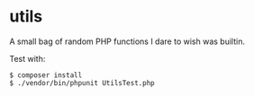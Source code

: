 
# utils

A small bag of random PHP functions I dare to wish was builtin.

Test with:

    $ composer install
    $ ./vendor/bin/phpunit UtilsTest.php

